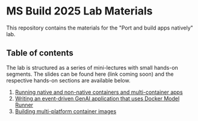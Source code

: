 # MS Build 2025 Lab Materials

This repository contains the materials for the "Port and build apps natively" lab.


## Table of contents

The lab is structured as a series of mini-lectures with small hands-on segments. The slides can be found here (link coming soon) and the respective hands-on sections are available below.

1. [Running native and non-native containers and multi-container apps](./1-running-containers.md)
2. [Writing an event-driven GenAI application that uses Docker Model Runner](./2-writing-genai-app.md)
3. [Building multi-platform container images](./3-building-multi-platform-images.md)
